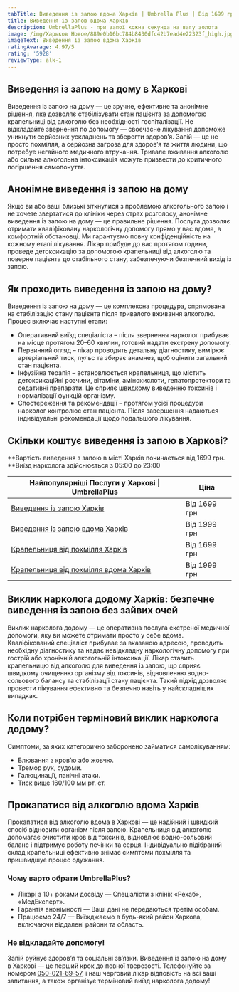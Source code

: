 ```yaml
---
tabTitle: Виведення із запою вдома Харків | Umbrella Plus | Від 1699 грн
title: Виведення із запою вдома Харків
description: UmbrellaPlus - при запої кожна секунда на вагу золота
image: /img/Харьков Новое/889e0b16bc784b8430dfc42b7ead4e22323f_high.jpg
imageText: Виведення із запою вдома Харків
ratingAvarage: 4.97/5
rating: '5928'
reviewType: alk-1
---
```


## Виведення із запою на дому в Харкові

Виведення із запою на дому — це зручне, ефективне та анонімне рішення, яке дозволяє стабілізувати стан пацієнта за допомогою крапельниці від алкоголю без необхідності госпіталізації. Не відкладайте звернення по допомогу — своєчасне лікування допоможе уникнути серйозних ускладнень та зберегти здоров’я. Запій — це не просто похмілля, а серйозна загроза для здоров’я та життя людини, що потребує негайного медичного втручання. Тривале вживання алкоголю або сильна алкогольна інтоксикація можуть призвести до критичного погіршення самопочуття.

## Анонімне виведення із запою на дому

Якщо ви або ваші близькі зіткнулися з проблемою алкогольного запою і не хочете звертатися до клініки через страх розголосу, анонімне виведення із запою на дому — це правильне рішення. Послуга дозволяє отримати кваліфіковану наркологічну допомогу прямо у вас вдома, в комфортній обстановці. Ми гарантуємо повну конфіденційність на кожному етапі лікування. Лікар прибуде до вас протягом години, проведе детоксикацію за допомогою крапельниці від алкоголю та поверне пацієнта до стабільного стану, забезпечуючи безпечний вихід із запою.

## Як проходить виведення із запою на дому?

Виведення із запою на дому — це комплексна процедура, спрямована на стабілізацію стану пацієнта після тривалого вживання алкоголю. Процес включає наступні етапи:

* Оперативний виїзд спеціаліста – після звернення нарколог прибуває на місце протягом 20–60 хвилин, готовий надати екстрену допомогу.
* Первинний огляд – лікар проводить детальну діагностику, вимірює артеріальний тиск, пульс та збирає анамнез, щоб оцінити загальний стан пацієнта.
* Інфузійна терапія – встановлюється крапельниця, що містить детоксикаційні розчини, вітаміни, амінокислоти, гепатопротектори та седативні препарати. Це сприяє швидкому виведенню токсинів і нормалізації функцій організму.
* Спостереження та рекомендації – протягом усієї процедури нарколог контролює стан пацієнта. Після завершення надаються індивідуальні рекомендації щодо подальшого лікування.

## Скільки коштує виведення із запою в Харкові?

**Вартість виведення з запою в місті Харків починається від 1699 грн. **Виїзд нарколога здійснюється з 05:00 до 23:00

| Найпопулярніші Послуги у Харкові \| UmbrellaPlus                                                                           | Ціна         |
| -------------------------------------------------------------------------------------------------------------------------- | ------------ |
| [Виведення із запою Харків](https://umbrella-plus.com.ua/uk/kharkiv/vivod-iz-zapoia-kharkiv-ua/)                           | Від 1699 грн |
| [Виведення із запою вдома Харків](https://umbrella-plus.com.ua/uk/kharkiv/vivod-iz-zapoia-na-domy-kharkiv-ua/)             | Від 1999 грн |
| [Крапельниця від похмілля Харків](https://umbrella-plus.com.ua/uk/kharkiv/kapelnica_ot_alkogola_kharkiv-ua/)               | Від 1699 грн |
| [Крапельниця від похмілля вдома Харків](https://umbrella-plus.com.ua/uk/kharkiv/kapelnica_ot_alkogola_na_domy_kharkiv_ua/) | Від 1999 грн |

## Виклик нарколога додому Харків: безпечне виведення із запою без зайвих очей

Виклик нарколога додому — це оперативна послуга екстреної медичної допомоги, яку ви можете отримати просто у себе вдома. Кваліфікований спеціаліст прибуває за вказаною адресою, проводить необхідну діагностику та надає невідкладну наркологічну допомогу при гострій або хронічній алкогольній інтоксикації. Лікар ставить крапельницю від алкоголю для виведення із запою, що сприяє швидкому очищенню організму від токсинів, відновленню водно-сольового балансу та стабілізації стану пацієнта. Такий підхід дозволяє провести лікування ефективно та безпечно навіть у найскладніших випадках.

## Коли потрібен терміновий виклик нарколога додому?

Симптоми, за яких категорично заборонено займатися самолікуванням:

* Блювання з кров’ю або жовчю.
* Тремор рук, судоми.
* Галюцинації, панічні атаки.
* Тиск вище 160/100 мм рт. ст.

## Прокапатися від алкоголю вдома Харків

Прокапатися від алкоголю вдома в Харкові — це надійний і швидкий спосіб відновити організм після запою. Крапельниця від алкоголю допомагає очистити кров від токсинів, відновлює водно-сольовий баланс і підтримує роботу печінки та серця. Індивідуально підібраний склад крапельниці ефективно знімає симптоми похмілля та пришвидшує процес одужання.

### Чому варто обрати UmbrellaPlus?

* Лікарі з 10+ роками досвіду — Спеціалісти з клінік «Рехаб», «МедЕксперт».
* Гарантія анонімності — Ваші дані не передаються третім особам.
* Працюємо 24/7 — Виїжджаємо в будь-який район Харкова, включаючи віддалені райони та область.

### Не відкладайте допомогу!

Запій руйнує здоров’я та соціальні зв’язки.
Виведення із запою на дому в Харкові — це перший крок до повної тверезості.
Телефонуйте за номером [050-021-69-57](tel:0500216957), і наш черговий лікар відповість на всі ваші запитання, а також організує терміновий виїзд нарколога додому!
